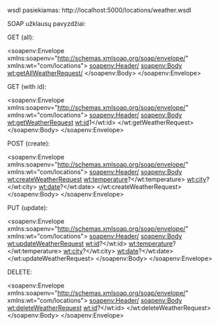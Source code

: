 wsdl pasiekiamas: http://localhost:5000/locations/weather.wsdl

SOAP užklausų pavyzdžiai:

GET (all):

<soapenv:Envelope xmlns:soapenv="http://schemas.xmlsoap.org/soap/envelope/"
                  xmlns:wt="com/locations">
   <soapenv:Header/>
   <soapenv:Body>
      <wt:getAllWeatherRequest/>
   </soapenv:Body>
</soapenv:Envelope>

GET (with id):

<soapenv:Envelope xmlns:soapenv="http://schemas.xmlsoap.org/soap/envelope/"
                  xmlns:wt="com/locations">
    <soapenv:Header/>
    <soapenv:Body>
        <wt:getWeatherRequest>
            <wt:id>1</wt:id>
        </wt:getWeatherRequest>
    </soapenv:Body>
</soapenv:Envelope>

POST (create):

<soapenv:Envelope xmlns:soapenv="http://schemas.xmlsoap.org/soap/envelope/"
                  xmlns:wt="com/locations">
  <soapenv:Header/>
  <soapenv:Body>
     <wt:createWeatherRequest>
        <wt:temperature>?</wt:temperature>
        <wt:city>?</wt:city>
        <wt:date>?</wt:date>
     </wt:createWeatherRequest>
  </soapenv:Body>
</soapenv:Envelope>

PUT (update):

<soapenv:Envelope xmlns:soapenv="http://schemas.xmlsoap.org/soap/envelope/"
                  xmlns:wt="com/locations">
   <soapenv:Header/>
   <soapenv:Body>
      <wt:updateWeatherRequest>
         <wt:id>?</wt:id>
         <wt:temperature>?</wt:temperature>
         <wt:city>?</wt:city>
         <wt:date>?</wt:date>
      </wt:updateWeatherRequest>
   </soapenv:Body>
</soapenv:Envelope>

DELETE:

<soapenv:Envelope xmlns:soapenv="http://schemas.xmlsoap.org/soap/envelope/"
                  xmlns:wt="com/locations">
   <soapenv:Header/>
   <soapenv:Body>
      <wt:deleteWeatherRequest>
         <wt:id>?</wt:id>
      </wt:deleteWeatherRequest>
   </soapenv:Body>
</soapenv:Envelope>

